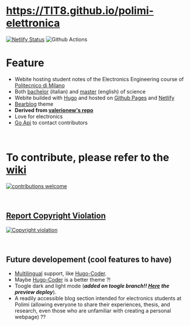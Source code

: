 # https://TIT8.github.io/polimi-elettronica

[![Netlify Status](https://api.netlify.com/api/v1/badges/41295a5a-290b-4840-b062-9507b07201ce/deploy-status)](https://app.netlify.com/sites/polimi-electronics/deploys)
![Github Actions](https://github.com/TIT8/polimi-elettronica/actions/workflows/hugo.yaml/badge.svg)

# Feature

- Webite hosting student notes of the Electronics Engineering course of [Politecnico di Milano](https://www.polimi.it/en)
- Both [bachelor](https://www.polimi.it/corsi/corsi-di-laurea/1/2023-ing-ind-inf-1-livord-270-mi-357-ingegneria-elettronica) (italian) and [master](https://www.polimi.it/en/programmes/laurea-magistrale-equivalent-to-master-of-science/M/2022-ing-ind-inf-magord-270-mi-476-electronics-engineering-ingegneria-elettronica) (english) of science
- Webite builded with [Hugo](https://gohugo.io/) and hosted on [Github Pages](https://pages.github.com/) and [Netlify](https://www.netlify.com/)
- [Bearblog](https://github.com/janraasch/hugo-bearblog) theme
- **Derived from [valerionew's repo](https://github.com/valerionew/triennale-elettronica-polimi)**
- Love for electronics
- [Go Api](https://github.com/TIT8/go-api) to contact contributors

&nbsp;

# To contribute, please refer to the [wiki](https://github.com/TIT8/polimi-elettronica/wiki/How-to-add-new-notes)
[![contributions welcome](https://img.shields.io/badge/contributions-welcome-brightgreen.svg?style=flat)](https://github.com/TIT8/polimi-elettronica/wiki/How-to-add-new-notes)

&nbsp;

## [Report Copyright Violation](https://github.com/tit8/polimi-elettronica/issues/new?assignees=&labels=Copyright&template=report-violazione-di-copyright.md)

[![Copyright violation](https://img.shields.io/badge/copyright-violation-red?style=flat)](https://github.com/tit8/polimi-elettronica/issues/new?assignees=&labels=Copyright&template=report-violazione-di-copyright.md)

&nbsp;

## Future developement (cool features to have)

- [Multilingual](https://gohugo.io/content-management/multilingual/) support, like [Hugo-Coder](https://github.com/luizdepra/hugo-coder).
- Maybe [Hugo-Coder](https://github.com/luizdepra/hugo-coder) is a better theme ?!
- Toogle dark and light mode (***added on toogle branch!! [Here](https://deploy-preview-13--polimi-electronics.netlify.app/) the preview deploy***).
- A readily accessible blog section intended for electronics students at Polimi (allowing everyone to share their experiences, thesis, and research, even those who are unfamiliar with creating a personal webpage) ??

